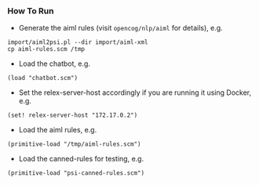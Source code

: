 ### How To Run
- Generate the aiml rules (visit `opencog/nlp/aiml` for details), e.g.
```
import/aiml2psi.pl --dir import/aiml-xml
cp aiml-rules.scm /tmp
```
- Load the chatbot, e.g.
```
(load "chatbot.scm")
```
- Set the relex-server-host accordingly if you are running it using Docker, e.g.
```
(set! relex-server-host "172.17.0.2")
```
- Load the aiml rules, e.g.
```
(primitive-load "/tmp/aiml-rules.scm")
```
- Load the canned-rules for testing, e.g.
```
(primitive-load "psi-canned-rules.scm")
```
